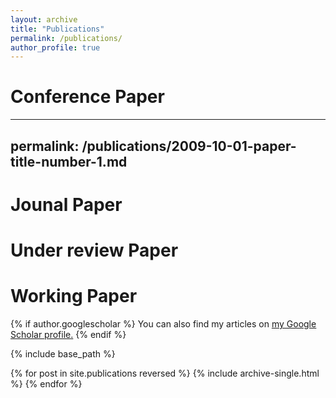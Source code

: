```yaml
---
layout: archive
title: "Publications"
permalink: /publications/
author_profile: true
---
```

# Conference Paper
---
permalink: /publications/2009-10-01-paper-title-number-1.md
---

# Jounal Paper

# Under review Paper

# Working Paper
{% if author.googlescholar %}
  You can also find my articles on <u><a href="{{author.googlescholar}}">my Google Scholar profile</a>.</u>
{% endif %}

{% include base_path %}

{% for post in site.publications reversed %}
  {% include archive-single.html %}
{% endfor %}




